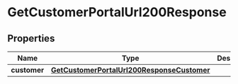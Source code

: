 

# GetCustomerPortalUrl200Response


## Properties

| Name | Type | Description | Notes |
|------------ | ------------- | ------------- | -------------|
|**customer** | [**GetCustomerPortalUrl200ResponseCustomer**](GetCustomerPortalUrl200ResponseCustomer.md) |  |  |



